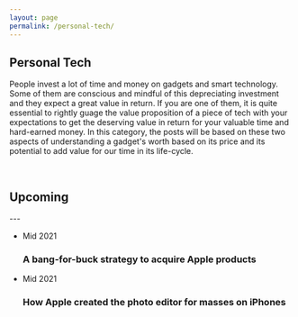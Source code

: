 ```yaml
---
layout: page
permalink: /personal-tech/
---
```


<h2>Personal Tech</h2>

People invest a lot of time and money on gadgets and smart technology. Some of them are conscious and mindful of this depreciating investment and they expect a great value in return. If you are one of them, it is quite essential to rightly guage the value proposition of a piece of tech with your expectations to get the deserving value in return for your valuable time and hard-earned money. In this category, the posts will be based on these two aspects of understanding a gadget's worth based on its price and its potential to add value for our time in its life-cycle.

<br>
<h2 class="post-list-heading">Upcoming</h2>
---
<br>
<ul class="post-list"><li><span class="post-meta">Mid 2021</span>
        <h3>
          <a class="post-link">
            A bang-for-buck strategy to acquire Apple products
          </a>
        </h3></li><li><span class="post-meta">Mid 2021</span>
        <h3>
          <a class="post-link">
            How Apple created the photo editor for masses on iPhones
          </a>
        </h3></li>
        </ul>
